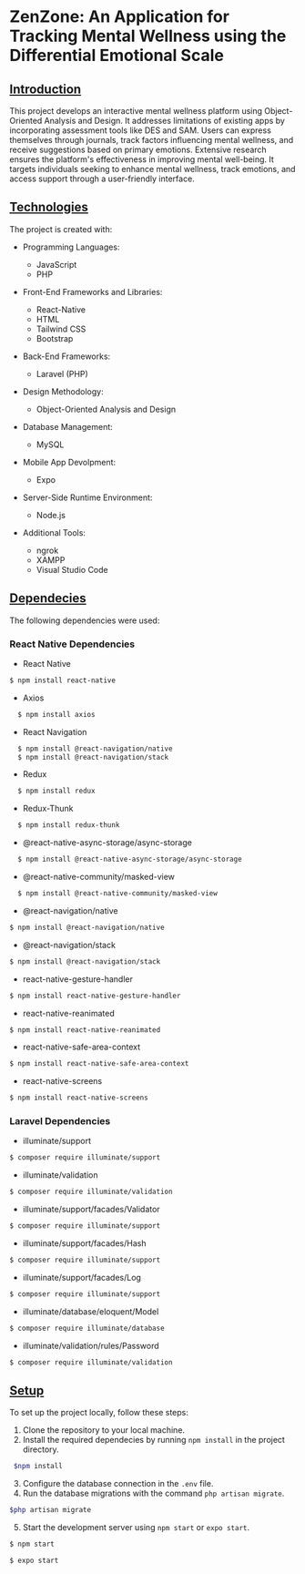 # ZenZone: An Application for Tracking Mental Wellness using the Differential Emotional Scale

## <u>Introduction</u>
This project develops an interactive mental wellness platform using Object-Oriented Analysis and Design. It addresses limitations of existing apps by incorporating assessment tools like DES and SAM. Users can express themselves through journals, track factors influencing mental wellness, and receive suggestions based on primary emotions. Extensive research ensures the platform's effectiveness in improving mental well-being. It targets individuals seeking to enhance mental wellness, track emotions, and access support through a user-friendly interface. 

## <u>Technologies</u>
The project is created with:
   
   * Programming Languages: 
      * JavaScript
      * PHP
      
* Front-End Frameworks and Libraries:
   * React-Native
   * HTML
   * Tailwind CSS
   * Bootstrap

* Back-End Frameworks:
   * Laravel (PHP)


* Design Methodology:   
   * Object-Oriented Analysis and Design
    
* Database Management:
     * MySQL

 * Mobile App Devolpment:
    * Expo

* Server-Side Runtime Environment:
   * Node.js

* Additional Tools:
   * ngrok
   * XAMPP
   * Visual Studio Code

## <u> Dependecies</u>
The following dependencies were used:
 ### React Native Dependencies

- React Native
```bash
$ npm install react-native
```
- Axios
```bash
  $ npm install axios
```  
- React Navigation
```bash
  $ npm install @react-navigation/native
  $ npm install @react-navigation/stack
 ```
- Redux
```bash
  $ npm install redux
```
- Redux-Thunk
```bash
  $ npm install redux-thunk
```
- @react-native-async-storage/async-storage
```bash
  $ npm install @react-native-async-storage/async-storage
```
- @react-native-community/masked-view
```bash
  $ npm install @react-native-community/masked-view
 ```
- @react-navigation/native
``` bash
$ npm install @react-navigation/native
```
- @react-navigation/stack
```bash
$ npm install @react-navigation/stack
```
- react-native-gesture-handler
```bash
$ npm install react-native-gesture-handler
```
- react-native-reanimated
```bash
$ npm install react-native-reanimated
```
- react-native-safe-area-context
```bash
$ npm install react-native-safe-area-context
```
- react-native-screens
```bash
$ npm install react-native-screens
```


 ### Laravel Dependencies
  
- illuminate/support
```bash
$ composer require illuminate/support
```  
- illuminate/validation 
```bash
$ composer require illuminate/validation
```
- illuminate/support/facades/Validator
```bash
$ composer require illuminate/support
```
- illuminate/support/facades/Hash
```bash
$ composer require illuminate/support
```
- illuminate/support/facades/Log
```bash
$ composer require illuminate/support
```
- illuminate/database/eloquent/Model
```bash
$ composer require illuminate/database
```
- illuminate/validation/rules/Password
```bash
$ composer require illuminate/validation
```
 ## <u>Setup</u>
To set up the project locally, follow these steps:

   1. Clone the repository to your local machine.  
   2. Install the required dependecies by running ```npm install``` in the project directory.
   ```bash
    $npm install
   ```
   3. Configure the database connection in the `.env` file.
   4. Run the database migrations with the command ```php artisan migrate```.
   ```bash
   $php artisan migrate
   ```
   5. Start the development server using ```npm start``` or ```expo start```.
   ```bash
   $ npm start
   ```
   ```bash
   $ expo start
   ```
      



